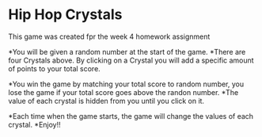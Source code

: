# Hip Hop Crystals
This game was created fpr the week 4 homework assignment

*You will be given a random number at the start of the game.
*There are four Crystals above.  By clicking on a Crystal you will add a specific amount of points to your total score.</p>
*You win the game by matching your total score to random number, you lose the game if your total score goes above the randon number.
*The value of each crystal is hidden from you until you  click on it.</p>  *Each time when the game starts, the game will change the values of each crystal.
*Enjoy!!
